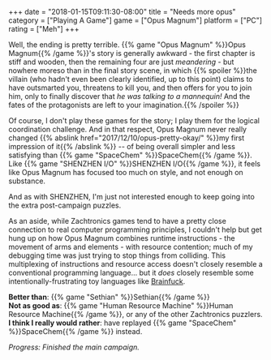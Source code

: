 +++
date = "2018-01-15T09:11:30-08:00"
title = "Needs more opus"
category = ["Playing A Game"]
game = ["Opus Magnum"]
platform = ["PC"]
rating = ["Meh"]
+++

Well, the ending is pretty terrible.  {{% game "Opus Magnum" %}}Opus Magnum{{% /game %}}'s story is generally awkward - the first chapter is stiff and wooden, then the remaining four are just <i>meandering</i> - but nowhere moreso than in the final story scene, in which {{% spoiler %}}the villain (who hadn't even been clearly identified, up to this point) claims to have outsmarted you, threatens to kill you, and then offers for you to join him, only to finally discover that <i>he was talking to a mannequin!</i>  And the fates of the protagonists are left to your imagination.{{% /spoiler %}}

Of course, I don't play these games for the story; I play them for the logical coordination challenge.  And in that respect, Opus Magnum never really changed {{% abslink href="2017/12/10/opus-pretty-okay/" %}}my first impression of it{{% /abslink %}} -- of being overall simpler and less satisfying than {{% game "SpaceChem" %}}SpaceChem{{% /game %}}.  Like {{% game "SHENZHEN I/O" %}}SHENZHEN I/O{{% /game %}}, it feels like Opus Magnum has focused too much on style, and not enough on substance.

And as with SHENZHEN, I'm just not interested enough to keep going into the extra post-campaign puzzles.

As an aside, while Zachtronics games tend to have a pretty close connection to real computer programming principles, I couldn't help but get hung up on how Opus Magnum combines runtime instructions - the movement of arms and elements - with resource contention; much of my debugging time was just trying to stop things from colliding.  This multiplexing of instructions and resource access doesn't closely resemble a conventional programming language... but it <i>does</i> closely resemble some intentionally-frustrating toy languages like <a href="https://en.wikipedia.org/wiki/Brainfuck">Brainfuck</a>.

<b>Better than</b>: {{% game "Sethian" %}}Sethian{{% /game %}}  
<b>Not as good as</b>: {{% game "Human Resource Machine" %}}Human Resource Machine{{% /game %}}, or any of the other Zachtronics puzzlers.  
<b>I think I really would rather</b>: have replayed {{% game "SpaceChem" %}}SpaceChem{{% /game %}} instead.

<i>Progress: Finished the main campaign.</i>
